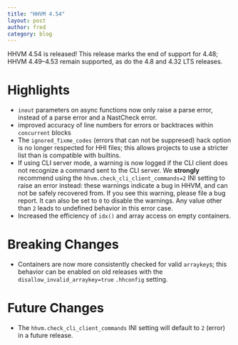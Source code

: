 ```yaml
---
title: "HHVM 4.54"
layout: post
author: fred
category: blog
---
```


HHVM 4.54 is released! This release marks the end of support for 4.48;
HHVM 4.49&ndash;4.53 remain supported, as do the 4.8 and 4.32 LTS releases.

# Highlights

- `inout` parameters on async functions now only raise a parse error, instead
  of a parse error and a NastCheck error.
- improved accuracy of line numbers for errors or backtraces within `concurrent`
  blocks
- The `ignored_fixme_codes` (errors that can not be suppresed) hack option is
  no longer respected for HHI files; this allows projects to use a stricter
  list than is compatible with builtins.
- If using CLI server mode, a warning is now logged if the CLI client does not
  recognize a command sent to the CLI server. We **strongly** recommend using
  the `hhvm.check_cli_client_commands=2` INI setting to raise an error instead:
  these warnings indicate a bug in HHVM, and can not be safely recovered from.
  If you see this warning, please file a bug report. It can also be set to `0`
  to disable the warnings. Any value other than `2` leads to undefined behavior
  in this error case.
- Increased the efficiency of `idx()` and array access on empty containers.

# Breaking Changes

- Containers are now more consistently checked for valid `arraykey`s; this
  behavior can be enabled on old releases with the
  `disallow_invalid_arraykey=true` `.hhconfig` setting.

# Future Changes

- The `hhvm.check_cli_client_commands` INI setting will default to `2` (error)
  in a future release.
